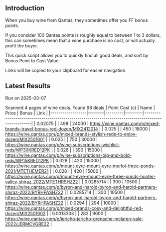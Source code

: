 ## Introduction

When you buy wine from Qantas, they sometimes offer you FF bonus points. 

If you consider 100 Qantas points is roughly equal to between 1 to 3 dollars, this can sometimes mean that a wine purchase is no cost, or will actually profit the buyer.

This quick script allows you to quickly find all good deals, and sort by Bonus Point to Cost Value.

Links will be copied to your clipboard for easier navigation.

## Latest Results

Run on 2025-03-07

Scanned 4 pages of wine deals.
Found 98 deals
|   Point Cost (c) | Name   |   Price |   Bonus | Link                                                                                              |
|------------------|--------|---------|---------|---------------------------------------------------------------------------------------------------|
|        0.02075   |        |     498 |   24000 | https://wine.qantas.com/p/mixed-brands-travel-bonus-red-dozen/MIX2412014                          |
|        0.025     |        |     450 |   18000 | https://wine.qantas.com/p/mixed-brands-stylish-reds-to-enjoy-dozen/MIX2501001                     |
|        0.025     |        |     750 |   30000 | https://wine.qantas.com/p/wine-subscriptions-wishlist-reds/WP30KRED12PK                           |
|        0.026     |        |     390 |   15000 | https://wine.qantas.com/p/wine-subscriptions-big-and-bold-reds/WP15KRED12PK                       |
|        0.028     |        |     420 |   15000 | https://wine.qantas.com/p/mount-eyre-mount-eyre-merlot-three-ponds-2021/MTETHEMER21               |
|        0.028     |        |     420 |   15000 | https://wine.qantas.com/p/mount-eyre-mount-eyre-three-ponds-hunter-valley-shiraz-2022/MTETHRSHZ22 |
|        0.0285714 |        |     300 |   10500 | https://wine.qantas.com/p/byron-and-harold-byron-and-harold-partners-shiraz-2022/BYRHPASHZ22      |
|        0.0285714 |        |     300 |   10500 | https://wine.qantas.com/p/byron-and-harold-byron-and-harold-partners-shiraz-2022/BYRHPASHZ22      |
|        0.0294    |        |     294 |   10000 | https://wine.qantas.com/p/mixed-brands-cosy-and-delightful-red-dozen/MIX2501002                   |
|        0.0313333 |        |     282 |    9000 | https://wine.qantas.com/p/jericho-jericho-grenache-mclaren-vale-2022/JERMCVGRE22                  |

